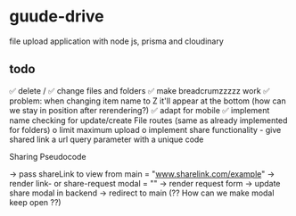 # guude-drive
file upload application with node js, prisma and cloudinary


## todo

✅  delete / 
✅ change files and folders
✅  make breadcrumzzzzz work
✅  problem: when changing item name to Z it'll appear at the bottom (how can we stay in position after rerendering?)
✅  adapt for mobile
✅  implement name checking for update/create File routes (same as already implemented for folders)
o  limit maximum upload
o  implement share functionality
     - give shared link a url query parameter with a unique code

Sharing Pseudocode

-> pass shareLink to view from main
     = "www.sharelink.com/example" -> render link- or share-request modal
     = "" -> render request form
               -> update share modal in backend
               -> redirect to main (?? How can we make modal keep open ??)